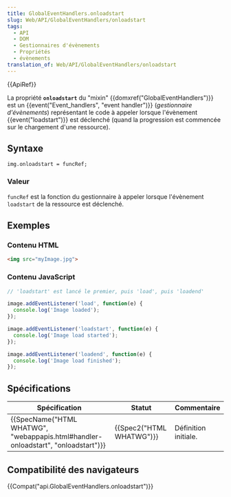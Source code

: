 ```yaml
---
title: GlobalEventHandlers.onloadstart
slug: Web/API/GlobalEventHandlers/onloadstart
tags:
  - API
  - DOM
  - Gestionnaires d'évènements
  - Propriétés
  - évènements
translation_of: Web/API/GlobalEventHandlers/onloadstart
---
```

{{ApiRef}}

La propriété **`onloadstart`** du "mixin" {{domxref("GlobalEventHandlers")}} est un {{event("Event_handlers", "event handler")}} (_gestionnaire d'évènements_) représentant le code à appeler lorsque l'évènement {{event("loadstart")}} est déclenché (quand la progression est commencée sur le chargement d'une ressource).

## Syntaxe

    img.onloadstart = funcRef;

### Valeur

`funcRef` est la fonction du gestionnaire à appeler lorsque l'évènement `loadstart` de la ressource est déclenché.

## Exemples

### Contenu HTML

```html
<img src="myImage.jpg">
```

### Contenu JavaScript

```js
// 'loadstart' est lancé le premier, puis 'load', puis 'loadend'

image.addEventListener('load', function(e) {
  console.log('Image loaded');
});

image.addEventListener('loadstart', function(e) {
  console.log('Image load started');
});

image.addEventListener('loadend', function(e) {
  console.log('Image load finished');
});
```

## Spécifications

| Spécification                                                                                                | Statut                           | Commentaire          |
| ------------------------------------------------------------------------------------------------------------ | -------------------------------- | -------------------- |
| {{SpecName("HTML WHATWG", "webappapis.html#handler-onloadstart", "onloadstart")}} | {{Spec2("HTML WHATWG")}} | Définition initiale. |

## Compatibilité des navigateurs

{{Compat("api.GlobalEventHandlers.onloadstart")}}
